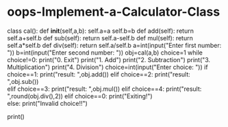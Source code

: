 # oops-Implement-a-Calculator-Class
class cal():
    def __init__(self,a,b):
        self.a=a
        self.b=b
    def add(self):
        return self.a+self.b
    def sub(self):
        return self.a-self.b
    def mul(self):
        return self.a*self.b
    def div(self):
        return self.a/self.b
a=int(input("Enter first number: "))
b=int(input("Enter second number: "))
obj=cal(a,b)
choice=1
while choice!=0:
    print("0. Exit")
    print("1. Add")
    print("2. Subtraction")
    print("3. Multiplication")
    print("4. Division")
    choice=int(input("Enter choice: "))
    if choice==1:
        print("result: ",obj.add())
    elif choice==2:
        print("result: ",obj.sub())  
    elif choice==3:
        print("result: ",obj.mul())
    elif choice==4:
        print("result: ",round(obj.div(),2))
    elif choice==0:
        print("Exiting!")              
    else:
        print("Invalid choice!!")

print()            

